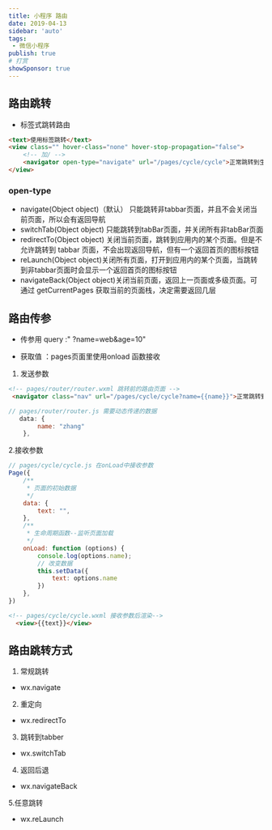 ```yaml
---
title: 小程序 路由
date: 2019-04-13
sidebar: 'auto'
tags:
 - 微信小程序
publish: true
# 打赏
showSponsor: true
---
```


## 路由跳转

- 标签式跳转路由

```html
<text>使用标签跳转</text>
<view class="" hover-class="none" hover-stop-propagation="false">
    <!-- 加/ -->
    <navigator open-type="navigate" url="/pages/cycle/cycle">正常跳转到生命周期页面</navigator>
</view>
```

### open-type

- navigate(Object object)（默认） 只能跳转非tabbar页面，并且不会关闭当前页面，所以会有返回导航
- switchTab(Object object) 只能跳转到tabBar页面，并关闭所有非tabBar页面
- redirectTo(Object object) 关闭当前页面，跳转到应用内的某个页面。但是不允许跳转到 tabbar 页面，不会出现返回导航，但有一个返回首页的图标按钮
- reLaunch(Object object)关闭所有页面，打开到应用内的某个页面，当跳转到非tabbar页面时会显示一个返回首页的图标按钮
- navigateBack(Object object)关闭当前页面，返回上一页面或多级页面。可通过 getCurrentPages 获取当前的页面栈，决定需要返回几层

## 路由传参

- 传参用 query :" ?name=web&age=10"

- 获取值 ：pages页面里使用onload 函数接收

1. 发送参数

```html
<!-- pages/router/router.wxml 跳转前的路由页面 -->
 <navigator class="nav" url="/pages/cycle/cycle?name={{name}}">正常跳转到生命周期页面</navigator>
```

```js
// pages/router/router.js 需要动态传递的数据
   data: {
        name: "zhang"
    },
```

2.接收参数

```js
// pages/cycle/cycle.js 在onLoad中接收参数
Page({
    /**
     * 页面的初始数据
     */
    data: {
        text: "",
    },
    /**
     * 生命周期函数--监听页面加载
     */
    onLoad: function (options) {
        console.log(options.name);
        // 改变数据
        this.setData({
            text: options.name
        })
    },
})
```

```html
<!-- pages/cycle/cycle.wxml 接收参数后渲染-->
  <view>{{text}}</view>
```

## 路由跳转方式

1. 常规跳转

- wx.navigate

2. 重定向

- wx.redirectTo

3. 跳转到tabber

- wx.switchTab

4. 返回后退

- wx.navigateBack

5.任意跳转

- wx.reLaunch
